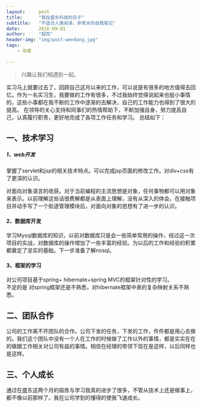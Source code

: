 ```yaml
---
layout:     post
title:      "我在盛东科技的日子"
subtitle:   "不适合人类阅读，非常水的自我笔记"
date:       2016-09-01
author:     "超亮"
header-img: "img/post-wendang.jpg"
tags:
    - 杂感
     
---
```

>   兴趣让我们相遇到一起。

实习马上就要过去了，回顾自己这月以来的工作，可以说是有很多的地方值得去回忆。作为一名实习生，我要做的工作有很多，不过我始终觉得说起来也挺小事情的，这些小事都在我不断的工作中逐渐的去解决，自己的工作能力也得到了很大的提高。 在领导的关心支持和同事们的热情帮助下，不断加强自身，努力提高自己，认真履行职责，更好地完成了各项工作任务和学习。 总结如下：
## 一、技术学习
##### 1、web开发 
掌握了servlet和jsp的相关技术特点。可以完成jsp页面的修改工作。对div+css有了更深的认识。

对面向对象语言的收获。对于当前编程的主流思想是对象，任何事物都可以用对象来表示。以前理解这些话很费解都是从表面上理解，没有从深入的体会。在接触项目并动手写了一个街道管理模块后，对面向对象的思想有了进一步的认识。

####   2、数据库开发
学习Mysql数据库的知识，以前对数据库只是会一些简单常用的操作，经过这一次项目的实战，对数据库的操作增加了一些丰富的经验。为以后的工作和经验的积累都奠定了坚实的基础。下一步准备了解nosql。
####  3、框架的学习
对公司项目基于spring+ hibernate+spring MVC的框架针对性的学习。  
不足的是 对spring框架还是不熟悉，对hibernate框架中表的复杂映射关系不熟悉。
## 二、团队合作
公司的工作离不开团队的合作。公司下发的任务，下发的工作，件件都是用心去做的。我们这个团队中没有一个人在工作的时候做了工作以外的事情，都是实实在在的做跟工作相关对公司有益的事情。相信在经理的带领下现在是这样，以后同样也是这样。
## 三、个人成长
通过在盛东这两个月的锻炼与学习我真的进步了很多，不管从技术上还是做事上，都不像以前那样了。我在公司学到的懂得的使我飞速成长。
 